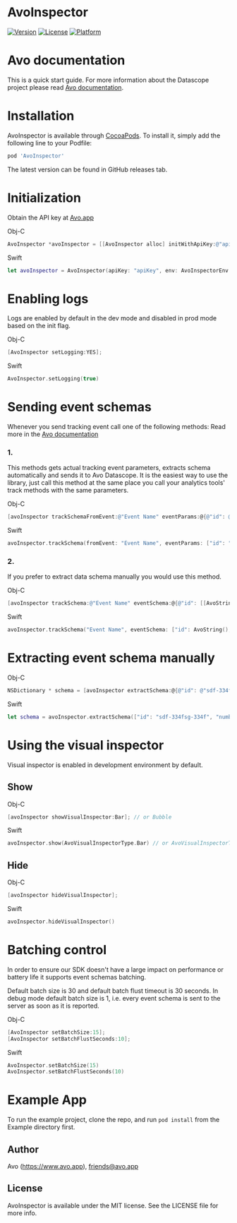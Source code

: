 # AvoInspector

[![Version](https://img.shields.io/cocoapods/v/AvoInspector.svg?style=flat)](https://cocoapods.org/pods/AvoInspector)
[![License](https://img.shields.io/cocoapods/l/AvoInspector.svg?style=flat)](https://cocoapods.org/pods/AvoInspector)
[![Platform](https://img.shields.io/cocoapods/p/AvoInspector.svg?style=flat)](https://cocoapods.org/pods/AvoInspector)

# Avo documentation

This is a quick start guide. 
For more information about the Datascope project please read [Avo documentation](https://www.avo.app/docs/datascope/avo-inspector/ios).

# Installation

AvoInspector is available through [CocoaPods](https://cocoapods.org). To install
it, simply add the following line to your Podfile:

```ruby
pod 'AvoInspector'
```

The latest version can be found in GitHub releases tab.

# Initialization

Obtain the API key at [Avo.app](https://www.avo.app/welcome) 

Obj-C

```objectivec
AvoInspector *avoInspector = [[AvoInspector alloc] initWithApiKey:@"apiKey" end: AvoInspectorEnvDev];
```       
Swift

```swift
let avoInspector = AvoInspector(apiKey: "apiKey", env: AvoInspectorEnv.dev)
```
# Enabling logs

Logs are enabled by default in the dev mode and disabled in prod mode based on the init flag.

Obj-C
```objectivec
[AvoInspector setLogging:YES];
```

Swift
```swift
AvoInspector.setLogging(true)
```

# Sending event schemas

Whenever you send tracking event call one of the following methods:
Read more in the [Avo documentation](https://www.avo.app/docs/datascope/avo-inspector/ios#event-tracking) 

### 1.

This methods gets actual tracking event parameters, extracts schema automatically and sends it to Avo Datascope.
It is the easiest way to use the library, just call this method at the same place you call your analytics tools' track methods with the same parameters.

Obj-C
```objectivec
[avoInspector trackSchemaFromEvent:@"Event Name" eventParams:@{@"id": @"sdf-334fsg-334f", @"number": @41}];
```

Swift
```swift
avoInspector.trackSchema(fromEvent: "Event Name", eventParams: ["id": "sdf-334fsg-334f", "number": 41])
```
### 2.

If you prefer to extract data schema manually you would use this method.

Obj-C
```objectivec
[avoInspector trackSchema:@"Event Name" eventSchema:@{@"id": [[AvoString alloc] init], @"number": [[AvoInt alloc] init]}];
```

Swift
```swift
avoInspector.trackSchema("Event Name", eventSchema: ["id": AvoString(), "number": AvoInt()])
```
# Extracting event schema manually

Obj-C
```objectivec
NSDictionary * schema = [avoInspector extractSchema:@{@"id": @"sdf-334fsg-334f", @"number": @41}];
```

Swift
```swift
let schema = avoInspector.extractSchema(["id": "sdf-334fsg-334f", "number": 41])
```

# Using the visual inspector

Visual inspector is enabled in development environment by default.

## Show

Obj-C
```objectivec
[avoInspector showVisualInspector:Bar]; // or Bubble
```

Swift
```swift
avoInspector.show(AvoVisualInspectorType.Bar) // or AvoVisualInspectorType.Bubble
```

## Hide

Obj-C
```objectivec
[avoInspector hideVisualInspector];
```

Swift
```swift
avoInspector.hideVisualInspector()
```

# Batching control

In order to ensure our SDK doesn't have a large impact on performance or battery life it supports event schemas batching.

Default batch size is 30 and default batch flust timeout is 30 seconds.
In debug mode default batch size is 1, i.e. every event schema is sent to the server as soon as it is reported.

Obj-C
```objectivec
[AvoInspector setBatchSize:15];
[AvoInspector setBatchFlustSeconds:10];
```

Swift
```swift
AvoInspector.setBatchSize(15)
AvoInspector.setBatchFlustSeconds(10)
```
    
# Example App

To run the example project, clone the repo, and run `pod install` from the Example directory first.


## Author

Avo (https://www.avo.app), friends@avo.app

## License

AvoInspector is available under the MIT license. See the LICENSE file for more info.
